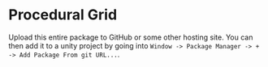 # Procedural Grid
Upload this entire package to GitHub or some other hosting site. You can then add it to a unity project by going into `Window -> Package Manager -> + -> Add Package From git URL...`.
